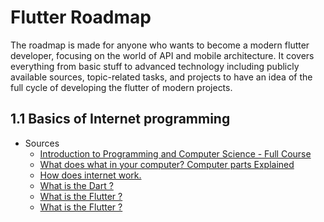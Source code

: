 # Flutter Roadmap
The roadmap is made for anyone who wants to become a modern flutter developer, focusing on the world of API and mobile architecture. It covers everything from basic stuff to advanced technology including publicly available sources, topic-related tasks, and projects to have an idea of the full cycle of developing the flutter of modern projects.

## 1.1 Basics of Internet programming
* Sources
    - [Introduction to Programming and Computer Science - Full Course](https://youtu.be/zOjov-2OZ0E)
    - [What does what in your computer? Computer parts Explained](https://youtu.be/ExxFxD4OSZ0)
    - [How does internet work.](https://www.youtube.com/watch?v=x3c1ih2NJEg)
    - [What is the Dart ?](https://www.youtube.com/watch?v=NrO0CJCbYLA)
    - [What is the Flutter ?](https://www.youtube.com/watch?v=I9ceqw5Ny-4)
    - [What is the Flutter ?](https://flutter.dev/)